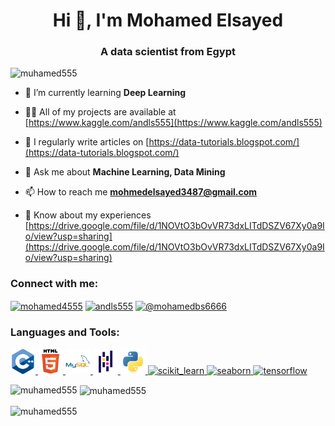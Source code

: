 <h1 align="center">Hi 👋, I'm Mohamed Elsayed</h1>
<h3 align="center">A data scientist from Egypt</h3>

<p align="left"> <img src="https://komarev.com/ghpvc/?username=muhamed555&label=Profile%20views&color=0e75b6&style=flat" alt="muhamed555" /> </p>

- 🌱 I’m currently learning **Deep Learning**

- 👨‍💻 All of my projects are available at [https://www.kaggle.com/andls555](https://www.kaggle.com/andls555)

- 📝 I regularly write articles on [https://data-tutorials.blogspot.com/](https://data-tutorials.blogspot.com/)

- 💬 Ask me about **Machine Learning, Data Mining**

- 📫 How to reach me **mohmedelsayed3487@gmail.com**

- 📄 Know about my experiences [https://drive.google.com/file/d/1NOVtO3bOvVR73dxLITdDSZV67Xy0a9Io/view?usp=sharing](https://drive.google.com/file/d/1NOVtO3bOvVR73dxLITdDSZV67Xy0a9Io/view?usp=sharing)

<h3 align="left">Connect with me:</h3>
<p align="left">
<a href="https://linkedin.com/in/mohamed4555" target="blank"><img align="center" src="https://raw.githubusercontent.com/rahuldkjain/github-profile-readme-generator/master/src/images/icons/Social/linked-in-alt.svg" alt="mohamed4555" height="30" width="40" /></a>
<a href="https://kaggle.com/andls555" target="blank"><img align="center" src="https://raw.githubusercontent.com/rahuldkjain/github-profile-readme-generator/master/src/images/icons/Social/kaggle.svg" alt="andls555" height="30" width="40" /></a>
<a href="https://www.hackerearth.com/@mohamedbs6666" target="blank"><img align="center" src="https://raw.githubusercontent.com/rahuldkjain/github-profile-readme-generator/master/src/images/icons/Social/hackerearth.svg" alt="@mohamedbs6666" height="30" width="40" /></a>
</p>

<h3 align="left">Languages and Tools:</h3>
<p align="left"> <a href="https://www.w3schools.com/cpp/" target="_blank" rel="noreferrer"> <img src="https://raw.githubusercontent.com/devicons/devicon/master/icons/cplusplus/cplusplus-original.svg" alt="cplusplus" width="40" height="40"/> </a> <a href="https://www.w3.org/html/" target="_blank" rel="noreferrer"> <img src="https://raw.githubusercontent.com/devicons/devicon/master/icons/html5/html5-original-wordmark.svg" alt="html5" width="40" height="40"/> </a> <a href="https://www.mysql.com/" target="_blank" rel="noreferrer"> <img src="https://raw.githubusercontent.com/devicons/devicon/master/icons/mysql/mysql-original-wordmark.svg" alt="mysql" width="40" height="40"/> </a> <a href="https://pandas.pydata.org/" target="_blank" rel="noreferrer"> <img src="https://raw.githubusercontent.com/devicons/devicon/2ae2a900d2f041da66e950e4d48052658d850630/icons/pandas/pandas-original.svg" alt="pandas" width="40" height="40"/> </a> <a href="https://www.python.org" target="_blank" rel="noreferrer"> <img src="https://raw.githubusercontent.com/devicons/devicon/master/icons/python/python-original.svg" alt="python" width="40" height="40"/> </a> <a href="https://scikit-learn.org/" target="_blank" rel="noreferrer"> <img src="https://upload.wikimedia.org/wikipedia/commons/0/05/Scikit_learn_logo_small.svg" alt="scikit_learn" width="40" height="40"/> </a> <a href="https://seaborn.pydata.org/" target="_blank" rel="noreferrer"> <img src="https://seaborn.pydata.org/_images/logo-mark-lightbg.svg" alt="seaborn" width="40" height="40"/> </a> <a href="https://www.tensorflow.org" target="_blank" rel="noreferrer"> <img src="https://www.vectorlogo.zone/logos/tensorflow/tensorflow-icon.svg" alt="tensorflow" width="40" height="40"/> </a> </p>

<p><img align="left" src="https://github-readme-stats.vercel.app/api/top-langs?username=muhamed555&show_icons=true&locale=en&layout=compact" alt="muhamed555" /></p>

<p>&nbsp;<img align="center" src="https://github-readme-stats.vercel.app/api?username=muhamed555&show_icons=true&locale=en" alt="muhamed555" /></p>

<p><img align="center" src="https://github-readme-streak-stats.herokuapp.com/?user=muhamed555&" alt="muhamed555" /></p>
